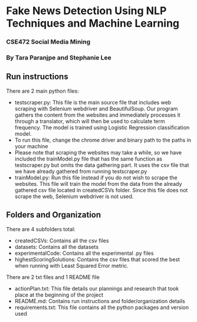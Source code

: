# Fake News Detection Using NLP Techniques and Machine Learning

### CSE472 Social Media Mining
### By Tara Paranjpe and Stephanie Lee

## Run instructions
There are 2 main python files:
* testscraper.py: This file is the  main source file that includes web scraping with Selenium webdriver and BeautifulSoup. Our program gathers the content from the websites and immediately processes it through a translator, which will then be used to calculate term frequency. The model is trained using Logistic Regression classification model.
 * To run this file, change the chrome driver and binary path to the paths in your machine
 * Please note that scraping the websites may take a while, so we have included the trainModel.py file that has the same function as testscraper.py but omits the data gathering part. It uses the csv file that we have already gathered from running testscraper.py
* trainModel.py: Run this file instead if you do not wish to scrape the websites. This file will train the model from the data from the already gathered csv file located in createdCSVs folder. Since this file does not scrape the web, Selenium webdriver is not used.

## Folders and Organization
There are 4 subfolders total:
* createdCSVs: Contains all the csv files
* datasets: Contains all the datasets
* experimentalCode: Contains all the experimental .py files
* highestScoringSolutions: Contains the csv files that scored the best when running with Least Squared Error metric.

There are 2 txt files and 1 README file
* actionPlan.txt: This file details our plannings and research that took place at the beginning of the project
* README.md: Contains run instructions and folder/organization details
* requirements.txt: This file contains all the python packages and version used
